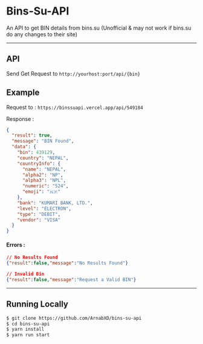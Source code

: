 # Bins-Su-API

An API to get BIN details from bins.su (Unofficial & may not work if bins.su do any changes to their site)

---

## API

Send Get Request to `http://yourhost:port/api/{bin}`

## Example

Request to : `https://binssuapi.vercel.app/api/549184`

Response : 

```json
{
  "result": true,
  "message": "BIN Found",
  "data": {
    "bin": 439129,
    "country": "NEPAL",
    "countryInfo": {
      "name": "NEPAL",
      "alpha2": "NP",
      "alpha3": "NPL",
      "numeric": "524",
      "emoji": "🇳🇵"
    },
    "bank": "KUMARI BANK, LTD.",
    "level": "ELECTRON",
    "type": "DEBIT",
    "vendor": "VISA"
  }
}
```

#### Errors :

```json
// No Results Found
{"result":false,"message":"No Results Found"}

// Invalid Bin
{"result":false,"message":"Request a Valid BIN"}
```

---

## Running Locally

```bash
$ git clone https://github.com/ArnabXD/bins-su-api
$ cd bins-su-api
$ yarn install
$ yarn run start
```
